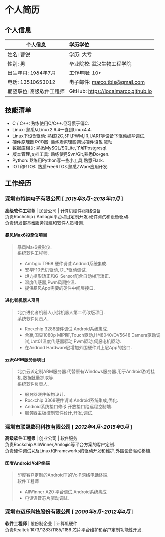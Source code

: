 # 个人简历
## 个人信息
个人信息 | 学历学位
--- | :---
姓名: 曹锐 | 学历: 大专
性别: 男   | 毕业院校: 武汉生物工程学院
出生年月: 1984年7月 | 工作年限: 10+
电话: 13510653012 | 电子邮件: marco.tbls@gmail.com
期望职位: 高级软件工程师 | GitHub: https://localmarco.github.io

## 技能清单

- C / C++: 熟练使用C/C++.但习惯于偏C.
- Linux: 熟悉从Linux2.6.4一直到Linux4.4.
- Linux下设备驱动: 熟练I2C,SPI,PWM,IR,UART等设备下驱动编写调试.
- 硬件原理图.PCB图: 熟练看原理图调试硬件设备,驱动.
- 数据库相关: 熟悉MySQL/SQLite,了解Postgresql.
- 版本管理,文档工具: 熟练使用Svn/Git,熟悉Doxgen.
- Python: 熟练用Python写一些小工具,熟悉Flask.
- IOT和RTOS: 熟悉FreeRTOS.熟悉ZWare应用开发.

## 工作经历
### 深圳市特纳电子有限公司 [ *2015年3月~2018年11月* ]
**高级软件工程师** | 民营公司 | 计算机硬件/网络设备  
负责Rochchip / Amlogic平台项目定制开发.硬件调试和设备驱动.  
负责研发部基础服务搭建和软件人员培训.  
#### 暴风Max6投影仪项目
> 暴风Max6投影仪.  
> 系统软件工程师.
> - Amlogic T968 硬件调试.Android系统集成.
> - 安华F10光机驱动, DLP驱动调试.
> - 炬力梯形矫正和G-Sensor配合自动梯形矫正.
> - 温度传感器,Pwm风扇控温.
> - 提供暴风App需要的硬件中间层接口.  
#### 进化者机器人项目
> 北京进化者机器人小胖机器人第二代改版项目.  
> 系统软件负责人. 
> - Rockchip 3288硬件调试.Android系统集成.  
> - 合赢,国显1080p MIPI屏,Touch驱动,HM8040/OV5648 Camera驱动调试,Lmt01温度传感器驱动,Pwm驱动,伺服电机驱动.
> - 在Android Hardware层增加外围硬件对上层App的接口.  
#### 云派ARM服务器项目
> 北京云派定制ARM服务器.代替原有Windows服务器.用于Android游戏挂机.数据批量抓取等.  
> 系统软件负责人.
> - 服务器硬件架构设计.
> - Rockchip 3368硬件调试.Android系统集成,优化.
> - Android系统接口修改.开放接口给远程控制端.
> - 服务器主板控制软件设计,开发,调试.

### 深圳市联晟数码科技有限公司 [ *2012年4月~2015年3月* ]
**高级软件工程师** | 创业公司 | 软件服务  
负责Rockchip,AllWinner,Amlogic等平台方案的客户定制.  
负责硬件调试以及Linux和Frameworks的驱动开发和维护,外围设备驱动移植.  
#### 印度Android VoIP终端  
> 印度客户定制的Android下的VoIP网络电话终端.  
> 软件工程师  
> - AllWinner A20 平台调试.Android系统集成  
> - 电话语音芯片驱动调试.  

### 深圳市迈乐科技股份有限公司 [ *2009年5月~2012年4月* ]
**软件工程师** | 股份制企业 | 计算机硬件  
负责Realtek 1073/1283/1185/1186 芯片平台维护和客户定制功能性开发.
